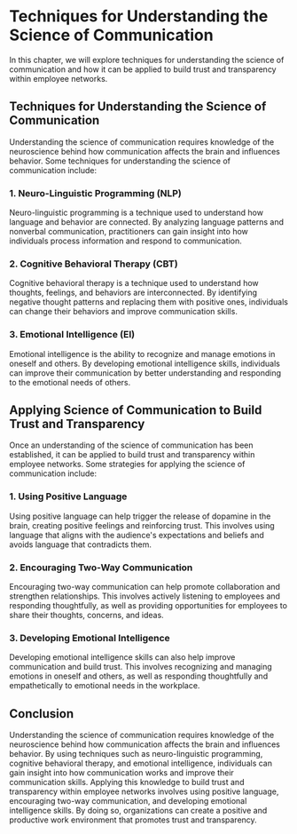 Techniques for Understanding the Science of Communication
================================================================================================================

In this chapter, we will explore techniques for understanding the science of communication and how it can be applied to build trust and transparency within employee networks.

Techniques for Understanding the Science of Communication
---------------------------------------------------------

Understanding the science of communication requires knowledge of the neuroscience behind how communication affects the brain and influences behavior. Some techniques for understanding the science of communication include:

### 1. Neuro-Linguistic Programming (NLP)

Neuro-linguistic programming is a technique used to understand how language and behavior are connected. By analyzing language patterns and nonverbal communication, practitioners can gain insight into how individuals process information and respond to communication.

### 2. Cognitive Behavioral Therapy (CBT)

Cognitive behavioral therapy is a technique used to understand how thoughts, feelings, and behaviors are interconnected. By identifying negative thought patterns and replacing them with positive ones, individuals can change their behaviors and improve communication skills.

### 3. Emotional Intelligence (EI)

Emotional intelligence is the ability to recognize and manage emotions in oneself and others. By developing emotional intelligence skills, individuals can improve their communication by better understanding and responding to the emotional needs of others.

Applying Science of Communication to Build Trust and Transparency
-----------------------------------------------------------------

Once an understanding of the science of communication has been established, it can be applied to build trust and transparency within employee networks. Some strategies for applying the science of communication include:

### 1. Using Positive Language

Using positive language can help trigger the release of dopamine in the brain, creating positive feelings and reinforcing trust. This involves using language that aligns with the audience's expectations and beliefs and avoids language that contradicts them.

### 2. Encouraging Two-Way Communication

Encouraging two-way communication can help promote collaboration and strengthen relationships. This involves actively listening to employees and responding thoughtfully, as well as providing opportunities for employees to share their thoughts, concerns, and ideas.

### 3. Developing Emotional Intelligence

Developing emotional intelligence skills can also help improve communication and build trust. This involves recognizing and managing emotions in oneself and others, as well as responding thoughtfully and empathetically to emotional needs in the workplace.

Conclusion
----------

Understanding the science of communication requires knowledge of the neuroscience behind how communication affects the brain and influences behavior. By using techniques such as neuro-linguistic programming, cognitive behavioral therapy, and emotional intelligence, individuals can gain insight into how communication works and improve their communication skills. Applying this knowledge to build trust and transparency within employee networks involves using positive language, encouraging two-way communication, and developing emotional intelligence skills. By doing so, organizations can create a positive and productive work environment that promotes trust and transparency.
